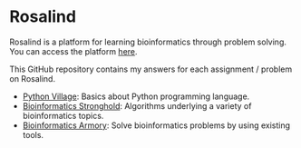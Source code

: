 
Rosalind
========

Rosalind is a platform for learning bioinformatics through problem solving.
You can access the platform [here](https://rosalind.info/).

This GitHub repository contains my answers for each assignment / problem on Rosalind.

* [Python Village](https://rosalind.info/problems/list-view/?location=python-village): Basics about Python programming language.
* [Bioinformatics Stronghold](https://rosalind.info/problems/list-view/): Algorithms underlying a variety of bioinformatics topics.
* [Bioinformatics Armory](https://rosalind.info/problems/list-view/?location=bioinformatics-armory): Solve bioinformatics problems by using existing tools.

